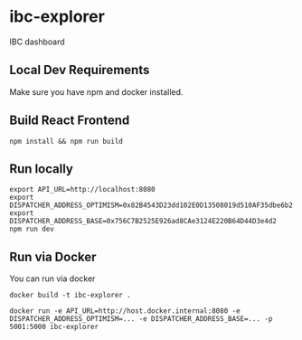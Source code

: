 # ibc-explorer
IBC dashboard

## Local Dev Requirements
Make sure you have npm and docker installed.

## Build React Frontend

```shell
npm install && npm run build
```

## Run locally

```shell
export API_URL=http://localhost:8080
export DISPATCHER_ADDRESS_OPTIMISM=0x82B4543D23dd102E0D13508019d510AF35dbe6b2
export DISPATCHER_ADDRESS_BASE=0x756C7B2525E926ad8CAe3124E220B64D44D3e4d2
npm run dev
```

## Run via Docker
You can run via docker

```shell
docker build -t ibc-explorer .

docker run -e API_URL=http://host.docker.internal:8080 -e DISPATCHER_ADDRESS_OPTIMISM=... -e DISPATCHER_ADDRESS_BASE=... -p 5001:5000 ibc-explorer
```
